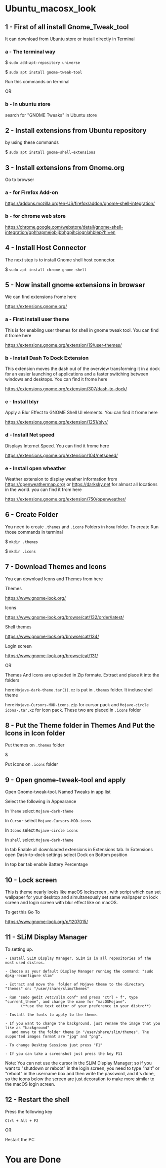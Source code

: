 # Ubuntu_macosx_look


## 1 - First of all install Gnome_Tweak_tool
It can download from Ubuntu store or install directly in Terminal

###  a - The terminal way

$ `sudo add-apt-repository universe`

$ `sudo apt install gnome-tweak-tool`


Run this commands on terminal

OR

### b - In ubuntu store


search for "GNOME Tweaks" in Ubuntu store

## 2 - Install extensions from Ubuntu repository

by using these commands

$ `sudo apt install gnome-shell-extensions`

## 3 - Install extensions from Gnome.org

Go to browser

### a - for Firefox Add-on

https://addons.mozilla.org/en-US/firefox/addon/gnome-shell-integration/

### b - for chrome web store

https://chrome.google.com/webstore/detail/gnome-shell-integration/gphhapmejobijbbhgpjhcjognlahblep?hl=en

## 4 - Install Host Connector

The next step is to install Gnome shell host connector.

$ `sudo apt install chrome-gnome-shell`

## 5 - Now install gnome extensions in browser

We can find extensions frome here

https://extensions.gnome.org/

### a - First install user theme

This is for enabling user themes for shell in gnome tweak tool.
You can find it frome here

https://extensions.gnome.org/extension/19/user-themes/

### b - Install Dash To Dock Extension

This extension moves the dash out of the overview transforming it in a dock for an easier launching of applications and a faster switching between windows and desktops.
You can find it frome here

https://extensions.gnome.org/extension/307/dash-to-dock/

### c - Install blyr

Apply a Blur Effect to GNOME Shell UI elements.
You can find it frome here

https://extensions.gnome.org/extension/1251/blyr/

### d - Install Net speed 

Displays Internet Speed.
You can find it frome here

https://extensions.gnome.org/extension/104/netspeed/

### e - Install open wheather

Weather extension to display weather information from https://openweathermap.org/ or https://darksky.net for almost all locations in the world.
you can find it from here

https://extensions.gnome.org/extension/750/openweather/

## 6 - Create Folder

You need to create `.themes` and `.icons` Folders in `home` folder.
To create Run those commands in terminal

$ `mkdir .themes`

$ `mkdir .icons`

## 7 - Download Themes and Icons

You can download Icons and Themes from here

Themes

https://www.gnome-look.org/

Icons

https://www.gnome-look.org/browse/cat/132/order/latest/

Shell themes

https://www.gnome-look.org/browse/cat/134/

Login screen

https://www.gnome-look.org/browse/cat/131/

OR

Themes And Icons are uploaded in Zip formate. Extract and place it into the folders

here `Mojave-dark-theme.tar(1).xz` is put in `.themes` folder. It incluse shell theme

here `Mojave-Cursors-MOD-icons.zip` for cursor pack and `Mojave-circle icons-.tar.xz` for icon pack. These two are placed in `.icons` folder

## 8 - Put the Theme folder in Themes And Put the Icons in Icon folder

Put themes on `.themes` folder 

&

Put icons on `.icons` folder

## 9 - Open gnome-tweak-tool and apply 

Open Gnome-tweak-tool. Named Tweaks in app list

Select the following in Appearance

In `Theme` select `Mojave-dark-theme`

In `Cursor` select `Mojave-Cursors-MOD-icons`

In `Icons` select `Mojave-circle icons`

In `shell` select `Mojave-dark-theme`

In tab Enable all downloaded extensions in Extensions tab.
In Extensions open Dash-to-dock settings select Dock on Bottom position

In top bar tab enable Battery Percentage

## 10 - Lock screen

This is theme nearly looks like macOS lockscreen , with script which can set wallpaper for your desktop and simultaneously set same wallpaper on lock screen and login screen with blur effect like on macOS.

To get this Go To

https://www.gnome-look.org/p/1207015/

## 11 - SLiM Display Manager

To setting up.

	- Install SLiM Display Manager. SLiM is in all repositories of the most used distros.

	- Choose as your default Display Manager running the command: "sudo dpkg-reconfigure slim"
		
	- Extract and move the  folder of Mojave theme to the directory "themes" on: "/user/share/slim/themes"

	- Run "sudo gedit /etc/slim.conf" and press "ctrl + f", type "current_theme", and change the name for "macOSMojave".
           (**use the text editor of your preference in your distro**)

	- Install the fonts to apply to the theme.

	- If you want to change the background, just rename the image that you like as "background" 
	   and move to the folder theme in "/user/share/slim/themes". The supported images format are "jpg" and "png".

	- To change Desktop Sessions just press "F1"

	- If you can take a screenshot just press the key F11

Note: You can not use the cursor in the SLiM Display Manager; so if you want to "shutdown or reboot" in the login screen, you need to type "halt" or "reboot" in the username box and then write the password, and it's done, so the icons below the screen are just decoration to make more similar to the macOS login screen.


## 12 - Restart the shell 

Press the following key

`Ctrl + Alt + F2`

OR

Restart the PC

# You are Done